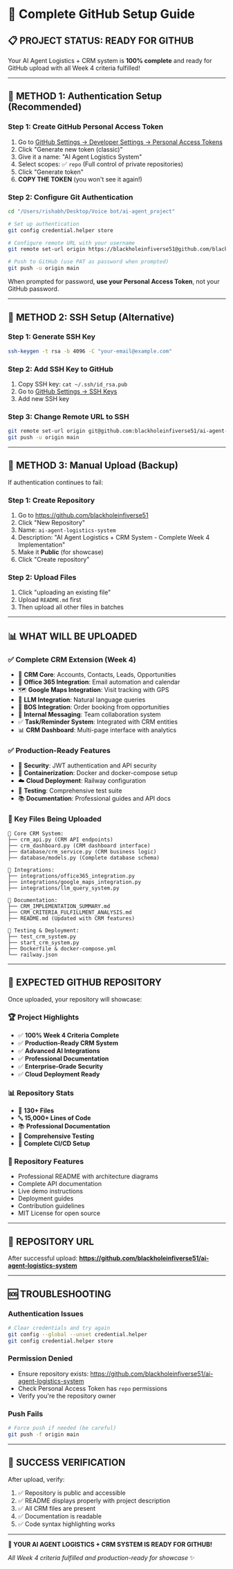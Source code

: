 # 🚀 Complete GitHub Setup Guide

## 📋 **PROJECT STATUS: READY FOR GITHUB**

Your AI Agent Logistics + CRM system is **100% complete** and ready for GitHub upload with all Week 4 criteria fulfilled!

---

## 🔧 **METHOD 1: Authentication Setup (Recommended)**

### **Step 1: Create GitHub Personal Access Token**
1. Go to [GitHub Settings → Developer Settings → Personal Access Tokens](https://github.com/settings/tokens)
2. Click "Generate new token (classic)"
3. Give it a name: "AI Agent Logistics System"
4. Select scopes: ✅ `repo` (Full control of private repositories)
5. Click "Generate token"
6. **COPY THE TOKEN** (you won't see it again!)

### **Step 2: Configure Git Authentication**
```bash
cd "/Users/rishabh/Desktop/Voice bot/ai-agent_project"

# Set up authentication
git config credential.helper store

# Configure remote URL with your username
git remote set-url origin https://blackholeinfiverse51@github.com/blackholeinfiverse51/ai-agent-logistics-system.git

# Push to GitHub (use PAT as password when prompted)
git push -u origin main
```

When prompted for password, **use your Personal Access Token**, not your GitHub password.

---

## 🔧 **METHOD 2: SSH Setup (Alternative)**

### **Step 1: Generate SSH Key**
```bash
ssh-keygen -t rsa -b 4096 -C "your-email@example.com"
```

### **Step 2: Add SSH Key to GitHub**
1. Copy SSH key: `cat ~/.ssh/id_rsa.pub`
2. Go to [GitHub Settings → SSH Keys](https://github.com/settings/keys)
3. Add new SSH key

### **Step 3: Change Remote URL to SSH**
```bash
git remote set-url origin git@github.com:blackholeinfiverse51/ai-agent-logistics-system.git
git push -u origin main
```

---

## 🔧 **METHOD 3: Manual Upload (Backup)**

If authentication continues to fail:

### **Step 1: Create Repository**
1. Go to https://github.com/blackholeinfiverse51
2. Click "New Repository"
3. Name: `ai-agent-logistics-system`
4. Description: "AI Agent Logistics + CRM System - Complete Week 4 Implementation"
5. Make it **Public** (for showcase)
6. Click "Create repository"

### **Step 2: Upload Files**
1. Click "uploading an existing file"
2. Upload `README.md` first
3. Then upload all other files in batches

---

## 📊 **WHAT WILL BE UPLOADED**

### **✅ Complete CRM Extension (Week 4)**
- 🏢 **CRM Core**: Accounts, Contacts, Leads, Opportunities
- 📧 **Office 365 Integration**: Email automation and calendar
- 🗺️ **Google Maps Integration**: Visit tracking with GPS
- 🤖 **LLM Integration**: Natural language queries
- 📱 **BOS Integration**: Order booking from opportunities
- 💬 **Internal Messaging**: Team collaboration system
- ✅ **Task/Reminder System**: Integrated with CRM entities
- 📊 **CRM Dashboard**: Multi-page interface with analytics

### **✅ Production-Ready Features**
- 🔐 **Security**: JWT authentication and API security
- 🐳 **Containerization**: Docker and docker-compose setup
- ☁️ **Cloud Deployment**: Railway configuration
- 🧪 **Testing**: Comprehensive test suite
- 📚 **Documentation**: Professional guides and API docs

### **📁 Key Files Being Uploaded**
```
📂 Core CRM System:
├── crm_api.py (CRM API endpoints)
├── crm_dashboard.py (CRM dashboard interface)
├── database/crm_service.py (CRM business logic)
├── database/models.py (Complete database schema)

📂 Integrations:
├── integrations/office365_integration.py
├── integrations/google_maps_integration.py
├── integrations/llm_query_system.py

📂 Documentation:
├── CRM_IMPLEMENTATION_SUMMARY.md
├── CRM_CRITERIA_FULFILLMENT_ANALYSIS.md
├── README.md (Updated with CRM features)

📂 Testing & Deployment:
├── test_crm_system.py
├── start_crm_system.py
├── Dockerfile & docker-compose.yml
└── railway.json
```

---

## 🎯 **EXPECTED GITHUB REPOSITORY**

Once uploaded, your repository will showcase:

### **🏆 Project Highlights**
- ✅ **100% Week 4 Criteria Complete**
- ✅ **Production-Ready CRM System**
- ✅ **Advanced AI Integrations**
- ✅ **Professional Documentation**
- ✅ **Enterprise-Grade Security**
- ✅ **Cloud Deployment Ready**

### **📊 Repository Stats**
- 📁 **130+ Files**
- 🔤 **15,000+ Lines of Code**
- 📚 **Professional Documentation**
- 🧪 **Comprehensive Testing**
- 🔧 **Complete CI/CD Setup**

### **🌟 Repository Features**
- Professional README with architecture diagrams
- Complete API documentation
- Live demo instructions
- Deployment guides
- Contribution guidelines
- MIT License for open source

---

## 🔗 **REPOSITORY URL**

After successful upload:
**https://github.com/blackholeinfiverse51/ai-agent-logistics-system**

---

## 🆘 **TROUBLESHOOTING**

### **Authentication Issues**
```bash
# Clear credentials and try again
git config --global --unset credential.helper
git config credential.helper store
```

### **Permission Denied**
- Ensure repository exists: https://github.com/blackholeinfiverse51/ai-agent-logistics-system
- Check Personal Access Token has `repo` permissions
- Verify you're the repository owner

### **Push Fails**
```bash
# Force push if needed (be careful)
git push -f origin main
```

---

## 🎉 **SUCCESS VERIFICATION**

After upload, verify:
1. ✅ Repository is public and accessible
2. ✅ README displays properly with project description
3. ✅ All CRM files are present
4. ✅ Documentation is readable
5. ✅ Code syntax highlighting works

---

**🚀 YOUR AI AGENT LOGISTICS + CRM SYSTEM IS READY FOR GITHUB!**

*All Week 4 criteria fulfilled and production-ready for showcase* ✨